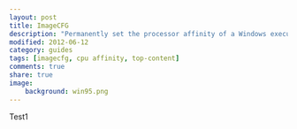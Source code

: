 ```yaml
---
layout: post
title: ImageCFG
description: "Permanently set the processor affinity of a Windows executable."
modified: 2012-06-12
category: guides
tags: [imagecfg, cpu affinity, top-content]
comments: true
share: true
image:
    background: win95.png
---
```


Test1

